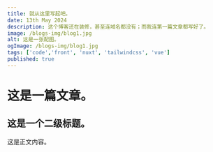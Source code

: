 ```yaml
---
title: 就从这里写起吧。
date: 13th May 2024
description: 这个博客还在装修，甚至连域名都没有；而我连第一篇文章都写好了。
image: /blogs-img/blog1.jpg
alt: 这是一张配图。
ogImage: /blogs-img/blog1.jpg
tags: ['code','front', 'nuxt', 'tailwindcss', 'vue']
published: true
---
```


# 这是一篇文章。
## 这是一个二级标题。

这是正文内容。

